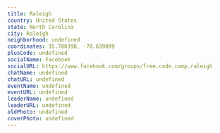 ```yaml
---
title: Raleigh
country: United States
state: North Carolina
city: Raleigh
neighborhood: undefined
coordinates: 35.780398, -78.639099
plusCode: undefined
socialName: Facebook
socialURL: https://www.facebook.com/groups/free.code.camp.raleigh
chatName: undefined
chatURL: undefined
eventName: undefined
eventURL: undefined
leaderName: undefined
leaderURL: undefined
oldPhoto: undefined
coverPhoto: undefined
---
```

